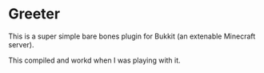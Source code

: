 Greeter
=======

This is a super simple bare bones plugin for Bukkit (an extenable Minecraft server).

This compiled and workd when I was playing with it.
